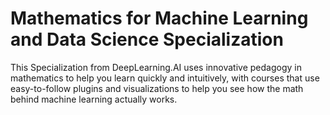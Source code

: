 # Mathematics for Machine Learning and Data Science Specialization

This Specialization from DeepLearning.AI uses innovative pedagogy in mathematics to help you learn quickly and intuitively, with courses that use easy-to-follow plugins and visualizations to help you see how the math behind machine learning actually works.